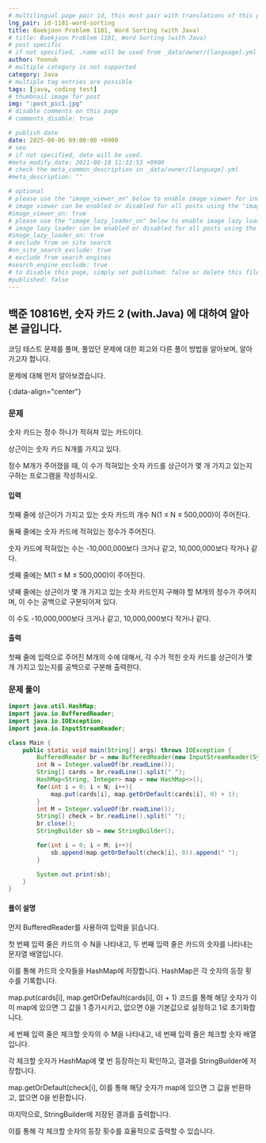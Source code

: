 ```yaml
---
# multilingual page pair id, this must pair with translations of this page. (This name must be unique)
lng_pair: id-1181-word-sorting
title: Baekjoon Problem 1181, Word Sorting (with Java)
# title: Baekjoon Problem 1181, Word Sorting (with Java)
# post specific
# if not specified, .name will be used from _data/owner/[language].yml
author: Yeonuk
# multiple category is not supported
category: Java
# multiple tag entries are possible
tags: [java, coding test]
# thumbnail image for post
img: ":post_pic1.jpg"
# disable comments on this page
# comments_disable: true

# publish date
date: 2025-08-06 09:00:00 +0900
# seo
# if not specified, date will be used.
#meta_modify_date: 2021-08-10 11:32:53 +0900
# check the meta_common_description in _data/owner/[language].yml
#meta_description: ""

# optional
# please use the "image_viewer_on" below to enable image viewer for individual pages or posts (_posts/ or [language]/_posts folders).
# image viewer can be enabled or disabled for all posts using the "image_viewer_posts: true" setting in _data/conf/main.yml.
#image_viewer_on: true
# please use the "image_lazy_loader_on" below to enable image lazy loader for individual pages or posts (_posts/ or [language]/_posts folders).
# image lazy loader can be enabled or disabled for all posts using the "image_lazy_loader_posts: true" setting in _data/conf/main.yml.
#image_lazy_loader_on: true
# exclude from on site search
#on_site_search_exclude: true
# exclude from search engines
#search_engine_exclude: true
# to disable this page, simply set published: false or delete this file
#published: false
---
```


<!-- outline-start -->

## 백준 10816번, 숫자 카드 2 (with.Java) 에 대하여 알아본 글입니다.

코딩 테스트 문제를 풀며, 풀었던 문제에 대한 회고와 다른 풀이 방법을 알아보며, 알아가고자 합니다.

문제에 대해 먼저 알아보겠습니다.

{:data-align="center"}

<!-- outline-end -->

### 문제

숫자 카드는 정수 하나가 적혀져 있는 카드이다.

상근이는 숫자 카드 N개를 가지고 있다.

정수 M개가 주어졌을 때, 이 수가 적혀있는 숫자 카드를 상근이가 몇 개 가지고 있는지 구하는 프로그램을 작성하시오.

#### 입력

첫째 줄에 상근이가 가지고 있는 숫자 카드의 개수 N(1 ≤ N ≤ 500,000)이 주어진다.

둘째 줄에는 숫자 카드에 적혀있는 정수가 주어진다.

숫자 카드에 적혀있는 수는 -10,000,000보다 크거나 같고, 10,000,000보다 작거나 같다.

셋째 줄에는 M(1 ≤ M ≤ 500,000)이 주어진다.

넷째 줄에는 상근이가 몇 개 가지고 있는 숫자 카드인지 구해야 할 M개의 정수가 주어지며, 이 수는 공백으로 구분되어져 있다.

이 수도 -10,000,000보다 크거나 같고, 10,000,000보다 작거나 같다.

#### 출력

첫째 줄에 입력으로 주어진 M개의 수에 대해서, 각 수가 적힌 숫자 카드를 상근이가 몇 개 가지고 있는지를 공백으로 구분해 출력한다.

### 문제 풀이

```java
import java.util.HashMap;
import java.io.BufferedReader;
import java.io.IOException;
import java.io.InputStreamReader;

class Main {
    public static void main(String[] args) throws IOException {
        BufferedReader br = new BufferedReader(new InputStreamReader(System.in));
        int N = Integer.valueOf(br.readLine());
        String[] cards = br.readLine().split(" ");
        HashMap<String, Integer> map = new HashMap<>();
        for(int i = 0; i < N; i++){
            map.put(cards[i], map.getOrDefault(cards[i], 0) + 1);
        }
        int M = Integer.valueOf(br.readLine());
        String[] check = br.readLine().split(" ");
        br.close();
        StringBuilder sb = new StringBuilder();

        for(int i = 0; i < M; i++){
            sb.append(map.getOrDefault(check[i], 0)).append(" ");
        }

        System.out.print(sb);
    }
}
```

#### 풀이 설명

먼저 BufferedReader를 사용하여 입력을 읽습니다.

첫 번째 입력 줄은 카드의 수 N을 나타내고, 두 번째 입력 줄은 카드의 숫자를 나타내는 문자열 배열입니다.

이를 통해 카드의 숫자들을 HashMap에 저장합니다. HashMap은 각 숫자의 등장 횟수를 기록합니다.

map.put(cards[i], map.getOrDefault(cards[i], 0) + 1) 코드를 통해 해당 숫자가 이미 map에 있으면 그 값을 1 증가시키고, 없으면 0을 기본값으로 설정하고 1로 초기화합니다.

세 번째 입력 줄은 체크할 숫자의 수 M을 나타내고, 네 번째 입력 줄은 체크할 숫자 배열입니다.

각 체크할 숫자가 HashMap에 몇 번 등장하는지 확인하고, 결과를 StringBuilder에 저장합니다.

map.getOrDefault(check[i], 0)를 통해 해당 숫자가 map에 있으면 그 값을 반환하고, 없으면 0을 반환합니다.

마지막으로, StringBuilder에 저장된 결과를 출력합니다.

이를 통해 각 체크할 숫자의 등장 횟수를 효율적으로 출력할 수 있습니다.
